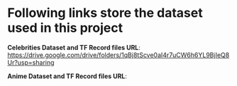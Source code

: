 # Following links store the dataset used in this project

**Celebrities Dataset and TF Record files URL**: https://drive.google.com/drive/folders/1qBj8tScve0aI4r7uCW6h6YL9BjIeQ8Ur?usp=sharing

**Anime Dataset and TF Record files URL**:

